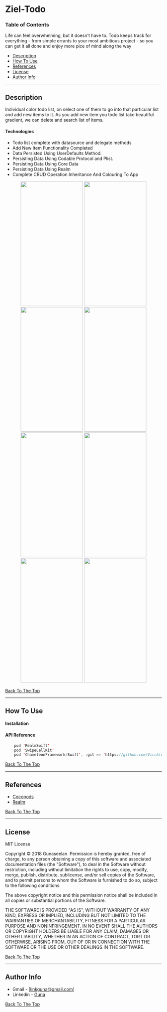 


# Ziel-Todo
### Table of Contents
Life can feel overwhelming, but it doesn't have to. Todo keeps track for everything - from simple errants to your most ambitious project - so you can get it all done and enjoy more pice of mind along the way

- [Description](#description)
- [How To Use](#how-to-use)
- [References](#references)
- [License](#license)
- [Author Info](#author-info)

---

## Description

Individual color todo list, on select one of them to go into that particular list and add new items to it. As you add new item you todo list take beautiful gradient, we can delete and search list of items.
#### Technologies

- Todo list complete with datasource and delegate methods
- Add New Item Functionality Completed
- Data Persisted Using UserDefaults Method.
- Persisting Data Using Codable Protocol and Plist.
- Persisting Data Using Core Data
- Persisting Data Using Realm
- Complete CRUD Operation Inheritance And Colouring To App


<p align="center">
  <img src="https://user-images.githubusercontent.com/22883945/37554893-402b5382-2a05-11e8-94af-d798f0c1c227.png" width="200" height="400"/>
  <img src="https://user-images.githubusercontent.com/22883945/37554894-405ec2b2-2a05-11e8-9ea4-42b91744b9f8.png" width="200" height="400"/>
  <img src="https://user-images.githubusercontent.com/22883945/37555266-f36ae52a-2a0a-11e8-9e95-100dcd406a66.png" width="200" height="400"/>
  <img src="https://user-images.githubusercontent.com/22883945/37554896-40cf497e-2a05-11e8-9cac-b4a438f5fe89.png" width="200" height="400"/>
  <img src="https://user-images.githubusercontent.com/22883945/37554897-41024dec-2a05-11e8-9ee1-960c8c5cf9f3.png" width="200" height="400"/>
  <img src="https://user-images.githubusercontent.com/22883945/37554898-4136c202-2a05-11e8-81a4-a1dd68858e25.png" width="200" height="400"/>
  <img src="https://user-images.githubusercontent.com/22883945/37554899-4169a172-2a05-11e8-88f3-fd0faa57b7d7.png" width="200" height="400"/>
   <img src="https://user-images.githubusercontent.com/22883945/37554895-40920e60-2a05-11e8-81d2-61029d8fc2cb.png" width="200" height="400"/>
</p>


[Back To The Top](#read-me-template)

---

## How To Use

#### Installation



#### API Reference

```Swift
    pod 'RealmSwift'
    pod 'SwipeCellKit'
    pod 'ChameleonFramework/Swift', :git => 'https://github.com/ViccAlexander/Chameleon.git'
```
[Back To The Top](#read-me-template)

---

## References

- <a href="https://cocoapods.org/" target="_blank">Cocopods</a>
- <a href="https://realm.io/" target="_blank">Realm</a>

[Back To The Top](#read-me-template)

---

## License

MIT License

Copyright © 2018 Gunaseelan. 
Permission is hereby granted, free of charge, to any person obtaining a copy
of this software and associated documentation files (the "Software"), to deal
in the Software without restriction, including without limitation the rights
to use, copy, modify, merge, publish, distribute, sublicense, and/or sell
copies of the Software, and to permit persons to whom the Software is
furnished to do so, subject to the following conditions:

The above copyright notice and this permission notice shall be included in all
copies or substantial portions of the Software.

THE SOFTWARE IS PROVIDED "AS IS", WITHOUT WARRANTY OF ANY KIND, EXPRESS OR
IMPLIED, INCLUDING BUT NOT LIMITED TO THE WARRANTIES OF MERCHANTABILITY,
FITNESS FOR A PARTICULAR PURPOSE AND NONINFRINGEMENT. IN NO EVENT SHALL THE
AUTHORS OR COPYRIGHT HOLDERS BE LIABLE FOR ANY CLAIM, DAMAGES OR OTHER
LIABILITY, WHETHER IN AN ACTION OF CONTRACT, TORT OR OTHERWISE, ARISING FROM,
OUT OF OR IN CONNECTION WITH THE SOFTWARE OR THE USE OR OTHER DEALINGS IN THE
SOFTWARE.

[Back To The Top](#read-me-template)

---

## Author Info

- Gmail - [linkguna@gmail.com]
- Linkedin - [Guna](www.linkedin.com/in/gunaprofile)

[Back To The Top](#read-me-template)

